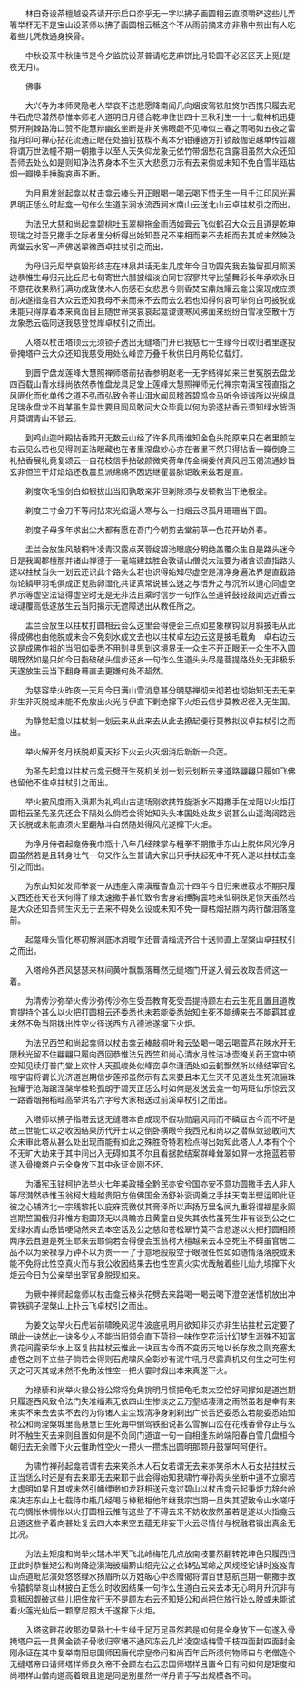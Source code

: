<!-- { "loadSidebar": true } -->
　　林自奇设茶檀越设茶请开示启口奈乎无一字以拂子画圆相云直须嚼碎这些儿弄箸举杯无不是宝山设茶师以拂子画圆相云秪这个不从雨前摘来亦非鼎中煎出有人吃着些儿凭教通身换骨。

　　中秋设茶中秋佳节是今夕监院设茶普请吃芝麻饼比月轮圆不必区区天上觅(是夜无月)。

　　佛事

　　大兴寺为本师灵隐老人举哀不违悲愿降南阎几向烟波驾铁舡焂尔西携只履去泥牛石虎尽潜然恭惟本师老人道明日月德合乾坤住世四十三秋利生一十七载神机迅捷劈开荆棘路海口赞不能慧辩幽玄坐断是非关佛眼觑不见棒似三春之雨喝如五夜之雷指月印可禅心拈花流通正眼在处抽钉拔楔不离本分钳锤随方打锁敲枷讵越单传旨趣将谓万世法幢不期一朝撒手以至人天失仰龙象无依竹带烟愁花含露泪虽然大众还知吾师去处么如是则知净法界身本不生灭大悲愿力示有去来倘或未知不免白雪半瓯枯烟一瓣换手捶胸哀声不断。

　　为月用发翁起龛以杖击龛云棒头开正眼喝一喝云喝下悟无生一月千江印风光遍界明正恁么时起龛一句作么生道东涧水流西涧水南山云送北山云卓拄杖引之而出。

　　为法兄大慈和尚起龛碧桃吐玉翠柳拖金雨洒如膏云飞似鹤召大众云且道是乾坤现瑞之时吾兄撒手之际者里分析得出始知吾兄不来相而来不去相而去其或未然殃及两堂云水客一声佛送翠微西卓拄杖引之而出。

　　为母归元尼举哀毁形终志在林泉共话无生几度年今日功圆先我去独留孤月照溪边恭惟生母归元比丘尼七旬寄世六腊披缁淡泊同甘寂寥共守比望舞彩长年承欢永日不意花收果熟行满功成致使木人伤感石女悲思今则香焚宝鼎烛耀云龛公案现成应须剖决遂指龛召大众云还知我母不来而来不去而去么若也知得何哀可举何白可披脱或未能只得厚着本来真面目且随世谛哭哀哀起龛谡谡寒风拂面来纷纷白雪凌空散十方龙象悉云临同送我慈登觉岸卓杖引之而出。

　　入塔以杖击塔顶云无须锁子透出无缝塔门开已我慈七十生缘今日收归者里遂投骨掩塔户云大众还知我慈受用处么峰峦万叠千秋供日月两轮亿载灯。

　　到晋宁盘龙莲峰大慧照禅师塔前拈香参明赵老一无字结得如来三世冤脱去盘龙四百载山青水绿尚依然恭惟盘龙具足堂上莲峰大慧照禅师元代禅宗南滇宝筏直指之风匪化而化单传之道不弘而弘致令苍山洱水闻风稽首碧鸡金马听令倾诚所以光绵具足瑞永盘龙不肖某虽生异世要且同风敢问大众毕竟以何为验遂拈香云须知绿水皆涵月莫谓青山不锁云。

　　到鸡山迦叶殿拈香踏开无数云山经了许多风雨谁知金色头陀原来只在者里颜左右云见么若也见得则正法眼藏也在者里涅盘妙心亦在者里不然只得拈香一瓣倒身三礼拈香展礼竟复颂云一自花枝信手拈破颜微笑荷单传金襕委付真风迥玉偈流通妙旨玄非但竺干灯焰焰还教震旦派绵绵不因远继瞿昙脉讵敢来兹若是宣。

　　剃度吹毛宝剑白如银拔出当阳孰敢亲非但剃除须与发顿教当下绝根尘。

　　剃度三寸金刀不等闲拈来光焰逼人寒与么一扫烟云尽孤月珊珊当下圆。

　　剃度子母多年求出尘大都有愿在吾门今朝剪去堂前草一色花开劫外春。

　　盂兰会放生风敲桐叶凌青汉露点芙蓉绽碧池眼底分明绝盖覆众生自是路头迷今日是我阖郡檀那并诸山禅德于一毫端建兹胜会敦请山僧说大法要为诸含识直指路头遂以拄杖当头一划云还识此个路头么若也识得始知尽虚空是清净身遍法界是直截路勿论鳞甲羽毛俱成正觉胎卵湿化共证真常说甚么迷之与悟升之与沉所以道心同虚空界示等虚空法证得虚空时无是无非法且乘时信步一句作么坐道钟鼓轻敲闻远近香云叆叇覆高低遂放生云当阳揭示无遮障透出从教任所之。

　　盂兰会放生以拄杖打圆相云会么这里会得便会三点如星象横钩似月斜披毛从此得成佛也由他脱或未会不免刻水成文去也以拄杖卓左边云这是披毛戴角　卓右边云这是成佛作祖的当阳如委悉不用别寻思到这境界无一众生不开正眼无一众生不入圆明既然如是只如今日指破破头信步还乡一句作么生道头头尽是菩提路处处无非极乐天遂放生云当下翻身蓦直去更嫌何处不超然。

　　为慈容举火昨夜一天月今日满山雪消息甚分明慈禅彻未彻若也彻始知无去无来非生非灭脱或未能不免放出火光与伊直下剿绝撺下火炬云信步莫教迟径入无生国。

　　为静觉起龛以拄杖划一划云来从此来去从此去撩起便行莫教拟议卓拄杖引之而出。

　　举火解开冬月袄脱却夏天衫下火云火灭烟消后新新一朵莲。

　　为圣先起龛以拄杖击龛云劈开生死机关划一划云划断去来道路翩翩只履如飞佛也留他不住卓拄杖引之而出。

　　举火披风度雨入滇邦为礼鸡山古道场刚欲携筇旋浙水不期撒手在龙阳以火炬打圆相云圣先圣先还会不隔处么倘若会得始知头头本国处处故乡说甚么山遥海阔路远天长脱或未能直须火里翻觔斗自然随处得风光遂撺下火炬。

　　为净月侍者起龛侍我巾瓶十八年几经辣掌与粗拳不期撒手东山上脱体风光净月圆虽然若是且转身吐气一句又作么生普请大家出只手扶起死中不死人遂以拄杖击龛引之而出。

　　为东山知如发师举哀一从违座入南滇雁杳鱼沉十四年今日归来进菽水不期只履又西还苍天苍天何得了缘太速撒手甚忙致令舍身岩捶胸震地来仙硐跌足惊天虽然若是大众还知吾师生灭无于去来不碍处么设或未知不免一瓣枯烟拈鼎内两行酸泪落龛前。

　　起龛峰头雪化寒初解涧底冰消暖乍还普请缁流齐合十送师直上涅槃山卓拄杖引之而出。

　　入塔岭外西风瑟瑟来林间黄叶飘飘落蓦然无缝塔门开遂入骨云收取吾师这一着。

　　为清传沙弥举火传沙弥传沙弥生受吾教育死受吾提持顾左右云生死且置且道教育提持个甚么以火把打圆相云还委悉也未若能委悉始知生死不能缚来去不能羁其或未然不免当阳拨出性空火径送西方八德池遂撺下火炬。

　　为法兄西竺和尚起龛师以杖击龛云棒敲桐叶和云坠喝一喝云喝震芦花映水开无限秋光留不住翩翩只履向西回恭惟法兄西竺和尚心清水月性洁冰壶掩关药王宫中顿空知见续灯普门堂上欢忭人天孤峻处似峰峦卓尔潇洒处如云鹤飘然所以缘结宰官名喧宇宙将谓长光济道岂期信步莲邦虽然示有去来要且本无生灭不见道处生死流骊珠独耀于沧海踞涅槃岸桂轮孤朗于碧天正恁么时如何是发送云龛一句两班仙乐惊云汉一路香烟拥稻畦高举洪名六字号大家相送过前溪卓杖引之而出。

　　入塔师以拂子指塔云这无缝塔本自成现不假功勋磨风雨而不磷亘古今而不坏是故三世能仁以之收因结果历代开士以之倒卧横眼今我西兄和尚以之潜纵敛迹敢问大众未审此塔从甚么处出现而能有如此之殊胜奇特若检点得出始知此塔人人本有个个不无旷大劫来于其中间出入无碍如其不尔且看据款结案群峰耸翠如屏一水拖蓝若带遂入骨掩塔户云全身放下其中永证金刚不坏。

　　为潘宪玉铉柯护法举火七年美政播全黔民亦安兮国亦安不意功圆撒手去人非人等尽潸然恭惟玉翁柯大檀越贵阳方伯佛国金汤舒补衮调羹之手扶天南半壁运即此证彼之心辅济北一宗残黎托以庇庥荒徼仗其膏泽所以声扬万里名闻九重将谓福星永照岂期竺国俄归非惟方袍圆顶无以具瞻亦且黄童白叟失其依怙虽死生非有谈到公之仁爱绿水青山悉皆哽恸然来去本空话及公之慈和苍松翠竹莫不含悲遂以火把打圆相顾两序云且道是死生耶来去耶倘若会得便会玉翁柯大檀越来去本空死生不碍虽官居二品不以为荣禄享万钟不以为贵一一了于意地般般空于眼根任性如如随情落落脱或未能不免将此性空真火而与我公收因结果去也性空真火实优哉触着些儿灿九垓撺下火炬云今日为公亲举出宰官身脱现如来。

　　为厥中禅师起龛师以杖击龛云棒头花劈去来路喝一喝云喝下澄空迷悟机放出冲霄铁鹞子涅槃山上扑云飞卓杖引之而出。

　　为姜文达举火石虎岩前啸晚风泥牛波底吼明月欲知非灭亦非生拈拄杖云定要了明此一诀然此一诀多少人不能当阳领会直下荷担一味作空花活计幻梦生涯殊不知富贵花间露荣华水上沤复拈拄杖云惟此一诀亘古今而不变历天地以长存放之则充塞太虚卷之则不立些子倘若会得则石虎啸风全彰妙有泥牛吼月尽露真机又何生之可生何灭之可灭其或未然不免助汝性空一把火霎时煆出本来真遂下火。

　　为禄藜和尚举火禄公禄公常将兔角挑明月惯把龟毛束太空恰好同撑如是道岂期只履逐西风致令法门失准缁素无依四山生惨淡之云万壑结凄清之雨然虽若是幸有来来实不来去去实不去的为你诸人尘尘现清净身刹刹出广长舌还委悉么若能委悉始知禄公和尚涅槃城里高悬慧日生死海中倒驾铁船说甚么雪解山峦在花残香骨存正与么时不触生灭去来则且置如何是不负同门道谊一句一自相逢东岭端阳春白雪几盘桓今朝归去无余赠下火云惟助性空火一攒火一攒炼出圆明那颗丹鼓掌呵呵便行。

　　为啸竹禅孙起龛若谓有去来笑杀木人石女若谓无去来亦笑杀木人石女拈拄杖云正当恁么时还是有去来耶无去来耶于此会得始知我啸竹禅孙两头坐断中道不立廓若太虚明如杲日其或未然引幡缥缈如龙跃相送云龛过碧山以杖击龛云起秉炬力辞台岭来决志东山上七载侍巾瓶几经喝与棒秪相他年继我宗岂期一旦失其望致令山水嗟吁花鸟惆怅休惆怅以火打圆相云惟有这些子不碍去来不妨收放然虽若是遂以火指龛云且道这些子着向甚处复云四大本来空五蕴无非妄下火云尽情付与祝融君锻出真金无比况。

　　为法主矩度和尚举火瑞木半天飞北岭梅花几点放南枝霎然翻转乾坤色只履西归正此时恭惟矩公和尚降迹滇海披缁黔山绍完公之衣钵弘鹫岭之风规经论讲时岌岌青山点道毗尼演处悠悠绿水扬眉所以万姓皈心中丞赠偈将谓百世慈航岂期一朝撒手致令猿鹤举哀山林披白正恁么时收因结果一句作么生道白云来去本无心明月升沉非有意秪因觑破这些儿把住放行无不是顾左右云还知矩公和尚把住放行处么脱或未能试看火莲光灿后一颗摩尼照大千遂撺下火炬。

　　入塔这畔花收那边果熟七十生缘千足万足虽然若是如何是全身放下一句遂入骨掩塔户云一具黄金锁子骨收归窣堵不通风冻云几片凌空结梅雪千枝四面封四面封金刚永证在其中复举南阳忠国师因唐代宗皇帝问和尚百年后所须何物师曰与老僧造个无缝塔帝曰请师塔样师良久帝不会顾左右云忠国师塔样且置今日有问如何是矩度和尚塔样山僧向道高着眼且道是同是别虽然一样丹青手写出规模各不同。

